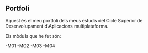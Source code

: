 ## Portfoli

Aquest és el meu portfoli dels meus estudis del Cicle Superior de Desenvolupament d'Aplicacions multiplataforma.

Els mòduls que he fet són:

-M01
-M02
-M03
-M04
